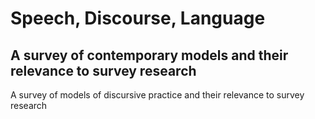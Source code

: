 # Speech, Discourse, Language
## A survey of contemporary models and their relevance to survey research

A survey of models of discursive practice and their relevance to survey research
